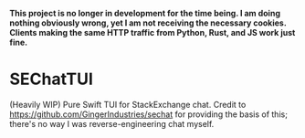 **This project is no longer in development for the time being. I am doing nothing obviously wrong, yet I am not receiving the necessary cookies. Clients making the same HTTP traffic from Python, Rust, and JS work just fine.**

# SEChatTUI

(Heavily WIP) Pure Swift TUI for StackExchange chat. Credit to https://github.com/GingerIndustries/sechat for providing the basis of this; there's no way I was reverse-engineering chat myself.
